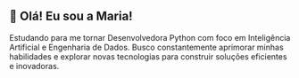 ## 👋 Olá! Eu sou a Maria!
Estudando para me tornar Desenvolvedora Python com foco em Inteligência Artificial e Engenharia de Dados. Busco constantemente aprimorar minhas habilidades e explorar novas tecnologias para construir soluções eficientes e inovadoras.



